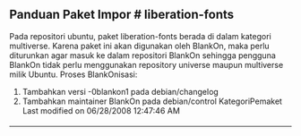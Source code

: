 ## Panduan Paket Impor # liberation-fonts
Pada repositori ubuntu, paket liberation-fonts berada di dalam kategori
multiverse. Karena paket ini akan digunakan oleh BlankOn, maka perlu diturunkan
agar masuk ke dalam repositori BlankOn sehingga pengguna BlankOn tidak perlu
menggunakan repository universe maupun multiverse milik Ubuntu.
Proses BlankOnisasi:
   1. Tambahkan versi -0blankon1 pada debian/changelog
   2. Tambahkan maintainer BlankOn pada debian/control
KategoriPemaket
Last modified on 06/28/2008 12:47:46 AM
#### 
    
 
 
 
 
 
---
 
